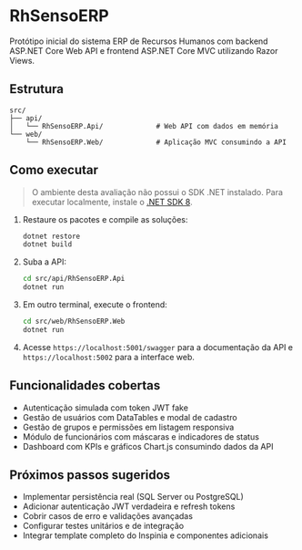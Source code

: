 # RhSensoERP

Protótipo inicial do sistema ERP de Recursos Humanos com backend ASP.NET Core Web API e frontend ASP.NET Core MVC utilizando Razor Views.

## Estrutura

```
src/
├── api/
│   └── RhSensoERP.Api/             # Web API com dados em memória
└── web/
    └── RhSensoERP.Web/             # Aplicação MVC consumindo a API
```

## Como executar

> O ambiente desta avaliação não possui o SDK .NET instalado. Para executar localmente, instale o [.NET SDK 8](https://dotnet.microsoft.com/pt-br/download).

1. Restaure os pacotes e compile as soluções:
   ```bash
   dotnet restore
   dotnet build
   ```
2. Suba a API:
   ```bash
   cd src/api/RhSensoERP.Api
   dotnet run
   ```
3. Em outro terminal, execute o frontend:
   ```bash
   cd src/web/RhSensoERP.Web
   dotnet run
   ```
4. Acesse `https://localhost:5001/swagger` para a documentação da API e `https://localhost:5002` para a interface web.

## Funcionalidades cobertas

- Autenticação simulada com token JWT fake
- Gestão de usuários com DataTables e modal de cadastro
- Gestão de grupos e permissões em listagem responsiva
- Módulo de funcionários com máscaras e indicadores de status
- Dashboard com KPIs e gráficos Chart.js consumindo dados da API

## Próximos passos sugeridos

- Implementar persistência real (SQL Server ou PostgreSQL)
- Adicionar autenticação JWT verdadeira e refresh tokens
- Cobrir casos de erro e validações avançadas
- Configurar testes unitários e de integração
- Integrar template completo do Inspinia e componentes adicionais

